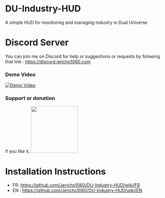 # DU-Industry-HUD
A simple HUD for monitoring and managing industry in Dual Universe

# Discord Server

You can join me on Discord for help or suggestions or requests by folowing that link : https://discord.jericho1060.com
 
### Demo Video

[![Demo Video](https://img.youtube.com/vi/T-t3QEe9SK4/0.jpg)](https://www.youtube.com/watch?v=T-t3QEe9SK4)

### Support or donation

if you like it, [<img src="https://github.com/Jericho1060/DU-Industry-HUD/blob/main/ressources/images/ko-fi.png?raw=true" width="150">](https://ko-fi.com/jericho1060)

# Installation Instructions

- FR: https://github.com/Jericho1060/DU-Industry-HUD/wiki/FR
- EN : https://github.com/Jericho1060/DU-Industry-HUD/wiki/EN
